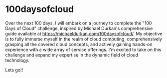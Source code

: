 # 100daysofcloud

Over the next 100 days, I will embark on a journey to complete the "100 Days of Cloud" challenge, inspired by Michael Durkan's comprehensive guide available at https://michaeldurkan.com/100daysofcloud/. My objective is to fully immerse myself in the realm of cloud computing, comprehensively grasping all the covered cloud concepts, and actively gaining hands-on experience with a wide array of service offerings. I'm excited to take on this challenge and expand my expertise in the dynamic field of cloud technology.

Lets go!!
